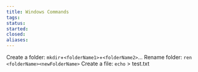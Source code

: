 ```yaml
---
title: Windows Commands
tags: 
status: 
started: 
closed: 
aliases: 
---
```

Create a folder: `mkdir`+`<folderName1>`+`<folderName2>`...
Rename folder: `ren <folderName><newFolderName>`
Create a file: `echo` > test.txt 